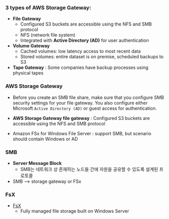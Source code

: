 ### 3 types of AWS Storage Gateway:
  - **File Gateway**
    - Configured S3 buckets are accessible using the NFS and SMB protocol
    -  NFS (network file system)
    - Integrated with **Active Directory (AD)** for user authentication
  - **Volume Gateway**
    - Cached volumes: low latency access to most recent data
    - Stored volumes: entire dataset is on premise, scheduled backups to S3
  - **Tape Gateway** : Some companies have backup processes using physical tapes

### AWS Storage Gateway
- Before you create an SMB file share, make sure that you configure SMB security settings for your file gateway. You also configure either Microsoft `Active Directory (AD)` or guest access for authentication.

- **AWS Storage Gateway file gateway** : Configured S3 buckets are accessible using the NFS and SMB protocol
- Amazon FSx for Windows File Server : support SMB, but scenario should contain Windows or AD

### SMB
- **Server Message Block** 
  - SMB는 네트워크 상 존재하는 노드들 간에 자원을 공유할 수 있도록 설계된 프로토콜
- SMB —> storage gateway or FSx

### FsX
- [FsX](https://aws.amazon.com/fsx/windows/)
  - Fully managed file storage built on Windows Server